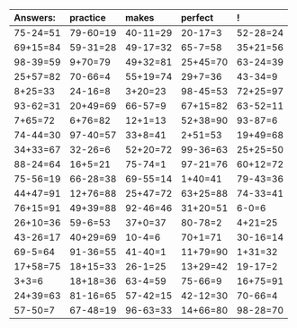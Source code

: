 | Answers: | practice | makes | perfect | ! |
| :--- | :--- | :--- | :--- | :--- |
| 75-24=51 | 79-60=19 | 40-11=29 | 20-17=3 | 52-28=24 | 
| 69+15=84 | 59-31=28 | 49-17=32 | 65-7=58 | 35+21=56 | 
| 98-39=59 | 9+70=79 | 49+32=81 | 25+45=70 | 63-24=39 | 
| 25+57=82 | 70-66=4 | 55+19=74 | 29+7=36 | 43-34=9 | 
| 8+25=33 | 24-16=8 | 3+20=23 | 98-45=53 | 72+25=97 | 
| 93-62=31 | 20+49=69 | 66-57=9 | 67+15=82 | 63-52=11 | 
| 7+65=72 | 6+76=82 | 12+1=13 | 52+38=90 | 93-87=6 | 
| 74-44=30 | 97-40=57 | 33+8=41 | 2+51=53 | 19+49=68 | 
| 34+33=67 | 32-26=6 | 52+20=72 | 99-36=63 | 25+25=50 | 
| 88-24=64 | 16+5=21 | 75-74=1 | 97-21=76 | 60+12=72 | 
| 75-56=19 | 66-28=38 | 69-55=14 | 1+40=41 | 79-43=36 | 
| 44+47=91 | 12+76=88 | 25+47=72 | 63+25=88 | 74-33=41 | 
| 76+15=91 | 49+39=88 | 92-46=46 | 31+20=51 | 6-0=6 | 
| 26+10=36 | 59-6=53 | 37+0=37 | 80-78=2 | 4+21=25 | 
| 43-26=17 | 40+29=69 | 10-4=6 | 70+1=71 | 30-16=14 | 
| 69-5=64 | 91-36=55 | 41-40=1 | 11+79=90 | 1+31=32 | 
| 17+58=75 | 18+15=33 | 26-1=25 | 13+29=42 | 19-17=2 | 
| 3+3=6 | 18+18=36 | 63-4=59 | 75-66=9 | 16+75=91 | 
| 24+39=63 | 81-16=65 | 57-42=15 | 42-12=30 | 70-66=4 | 
| 57-50=7 | 67-48=19 | 96-63=33 | 14+66=80 | 98-28=70 | 
